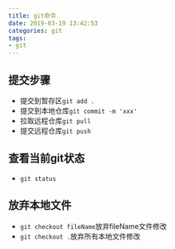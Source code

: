 ```yaml
---
title: git命令
date: 2019-03-19 13:42:53
categories: git
tags:
- git
---
```


## 提交步骤
* 提交到暂存区<code>git add .</code>
* 提交到本地仓库<code>git commit -m 'xxx'</code>
* 拉取远程仓库<code>git pull</code>
* 提交远程仓库<code>git push</code>

## 查看当前git状态
* <code>git status</code>

## 放弃本地文件
* <code>git checkout fileName</code>放弃fileName文件修改
* <code>git checkout .</code>放弃所有本地文件修改
